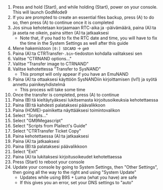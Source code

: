 1. Press and hold (Start), and while holding (Start), power on your console. This will launch GodMode9
2. If you are prompted to create an essential files backup, press (A) to do so, then press (A) to continue once it is completed
3. Jos sinua kehotetaan korjaamaan RTC-aika ja -päivämäärä, paina (A):ta ja aseta ne oikein, paina sitten (A):ta jatkaaksesi
   - Note that, if you had to fix the RTC date and time, you will have to fix the time in the System Settings as well after this guide
4. Mene hakemistoon `[0:] SDCARD` → `gm9`
5. Paina (A):ta CTRTransfer-`.bin`-tiedoston kohdalla valitaksesi sen
6. Valitse "CTRNAND options..."
7. Valitse "Transfer image to CTRNAND"
8. Valitse kehotettessa "Transfer to SysNAND"
   - This prompt will only appear if you have an EmuNAND
9. Paina (A):ta ottaaksesi käyttöön SysNANDiin kirjoittamisen (lvl1) ja syötä annettu painikeyhdistelmä
   - This process will take some time
10. Once the transfer is completed, press (A) to continue
11. Paina (B):tä kieltäytyäksesi lukitsemasta kirjoitusoikeuksia kehotettaessa
12. Paina (B):tä kahdesti palataksesi päävalikkoon
13. Paina (HOME)-painiketta näyttääksesi toimintovalikon
14. Select "Scripts..."
15. Select "GM9Megascript"
16. Select "Scripts from Plailect's Guide"
17. Select "CTRTransfer Ticket Copy"
18. Paina kehotettaessa (A):ta jatkaaksesi
19. Paina (A):ta jatkaaksesi
20. Paina (B):tä palataksesi päävalikkoon
21. Select "Exit"
22. Paina (A):ta lukitaksesi kirjoitusoikeudet kehotettaessa
23. Press (Start) to reboot your console
24. Update your console by going to System Settings, then "Other Settings", then going all the way to the right and using "System Update"
    - Updates while using B9S + Luma (what you have) are safe
    - If this gives you an error, set your DNS settings to "auto"
